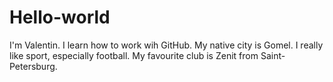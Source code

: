 # Hello-world

I'm Valentin. I learn how to work wih GitHub. 
My native city is Gomel.
I really like sport, especially football. My favourite club is Zenit from Saint-Petersburg.
